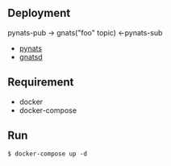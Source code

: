 ## Deployment

pynats-pub -> gnats("foo" topic) <-pynats-sub

* [pynats](https://github.com/mcuadros/pynats)
* [gnatsd](https://github.com/nats-io/gnatsd)


## Requirement

* docker
* docker-compose

## Run

```
$ docker-compose up -d
```
